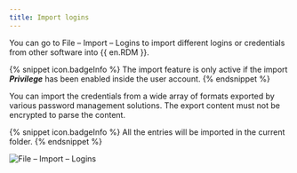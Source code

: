 ```yaml
---
title: Import logins
---
```

You can go to File – Import – Logins to import different logins or credentials from other software into {{ en.RDM }}. 

{% snippet icon.badgeInfo %} 
The import feature is only active if the import ***Privilege*** has been enabled inside the user account. 
{% endsnippet %}
 
You can import the credentials from a wide array of formats exported by various password management solutions. The export content must not be encrypted to parse the content. 

{% snippet icon.badgeInfo %} 
All the entries will be imported in the current folder. 
{% endsnippet %}
 
![File – Import – Logins](https://webdevolutions.azureedge.net/docs/en/rdm/windows/clip10745.png) 
